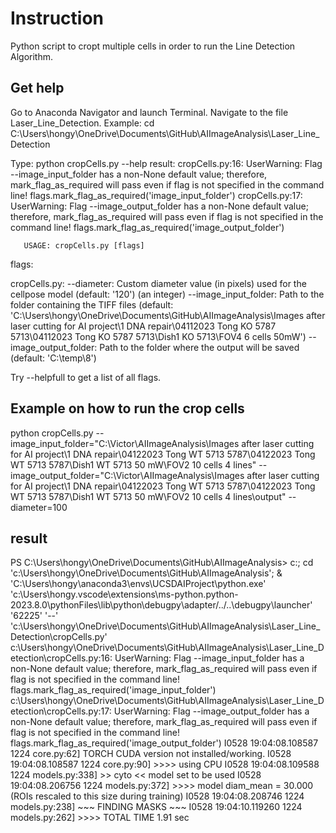 # Instruction
Python script to cropt multiple cells in order to run the Line Detection Algorithm.
## Get help
Go to Anaconda Navigator and launch Terminal. Navigate to the file Laser_Line_Detection. 
Example: cd C:\Users\hongy\OneDrive\Documents\GitHub\AIImageAnalysis\Laser_Line_Detection

Type: python cropCells.py --help 
result:
cropCells.py:16: UserWarning: Flag --image_input_folder has a non-None default value; therefore, mark_flag_as_required will pass even if flag is not specified in the command line!
  flags.mark_flag_as_required('image_input_folder')
cropCells.py:17: UserWarning: Flag --image_output_folder has a non-None default value; therefore, mark_flag_as_required will pass even if flag is not specified in the command line!
  flags.mark_flag_as_required('image_output_folder')


       USAGE: cropCells.py [flags]
flags:

cropCells.py:
  --diameter: Custom diameter value (in pixels) used for the cellpose model
    (default: '120')
    (an integer)
  --image_input_folder: Path to the folder containing the TIFF files
    (default:
    'C:\\Users\\hongy\\OneDrive\\Documents\\GitHub\\AIImageAnalysis\\Images
    after laser cutting for AI project\\1 DNA repair\\04112023 Tong KO 5787
    5713\\04112023 Tong KO 5787 5713\\Dish1 KO 5713\\FOV4 6 cells 50mW')
  --image_output_folder: Path to the folder where the output will be saved
    (default: 'C:\\temp\\8')

Try --helpfull to get a list of all flags.


                                                        
## Example on how to run the crop cells                                                                        
python cropCells.py --image_input_folder="C:\Victor\AIImageAnalysis\Images after laser cutting for AI project\1 DNA repair\04122023 Tong WT 5713 5787\04122023 Tong WT 5713 5787\Dish1 WT 5713 50 mW\FOV2 10 cells 4 lines" --image_output_folder="C:\Victor\AIImageAnalysis\Images after laser cutting for AI project\1 DNA repair\04122023 Tong WT 5713 5787\04122023 Tong WT 5713 5787\Dish1 WT 5713 50 mW\FOV2 10 cells 4 lines\output" --diameter=100       

## result
PS C:\Users\hongy\OneDrive\Documents\GitHub\AIImageAnalysis>  c:; cd 'c:\Users\hongy\OneDrive\Documents\GitHub\AIImageAnalysis'; & 'C:\Users\hongy\anaconda3\envs\UCSDAIProject\python.exe' 'c:\Users\hongy\.vscode\extensions\ms-python.python-2023.8.0\pythonFiles\lib\python\debugpy\adapter/../..\debugpy\launcher' '62225' '--' 'c:\Users\hongy\OneDrive\Documents\GitHub\AIImageAnalysis\Laser_Line_Detection\cropCells.py'
c:\Users\hongy\OneDrive\Documents\GitHub\AIImageAnalysis\Laser_Line_Detection\cropCells.py:16: UserWarning: Flag --image_input_folder has a non-None default value; therefore, mark_flag_as_required will pass even if flag is not specified in the command line!
  flags.mark_flag_as_required('image_input_folder')
c:\Users\hongy\OneDrive\Documents\GitHub\AIImageAnalysis\Laser_Line_Detection\cropCells.py:17: UserWarning: Flag --image_output_folder has a non-None default value; therefore, mark_flag_as_required will pass even if flag is not specified in the command line!
  flags.mark_flag_as_required('image_output_folder')
I0528 19:04:08.108587  1224 core.py:62] TORCH CUDA version not installed/working.
I0528 19:04:08.108587  1224 core.py:90] >>>> using CPU
I0528 19:04:08.109588  1224 models.py:338] >> cyto << model set to be used
I0528 19:04:08.206756  1224 models.py:372] >>>> model diam_mean =  30.000 (ROIs rescaled to this size during training)
I0528 19:04:08.208746  1224 models.py:238] ~~~ FINDING MASKS ~~~
I0528 19:04:10.119260  1224 models.py:262] >>>> TOTAL TIME 1.91 sec
